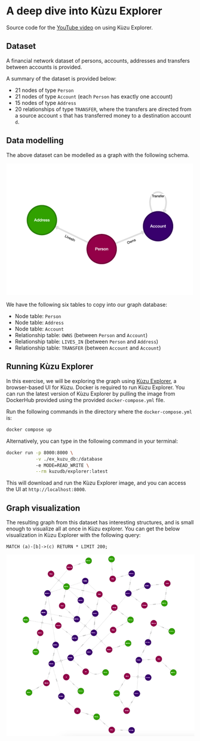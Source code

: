 # A deep dive into Kùzu Explorer

Source code for the [YouTube video](https://www.youtube.com/watch?v=yKcVV_bhBTo) on using Kùzu Explorer.

## Dataset

A financial network dataset of persons, accounts, addresses and transfers between accounts is provided.

A summary of the dataset is provided below:
- 21 nodes of type `Person`
- 21 nodes of type `Account` (each `Person` has exactly one account)
- 15 nodes of type `Address`
- 20 relationships of type `TRANSFER`, where the transfers are directed from a source account `s` that has transferred money
to a destination account `d`.

## Data modelling

The above dataset can be modelled as a graph with the following schema.

<img src="./assets/schema-viz.png" width="500">

We have the following six tables to copy into our graph database:

- Node table: `Person`
- Node table: `Address`
- Node table: `Account`
- Relationship table: `OWNS` (between `Person` and `Account`)
- Relationship table: `LIVES_IN` (between `Person` and `Address`)
- Relationship table: `TRANSFER` (between `Account` and `Account`)

## Running Kùzu Explorer

In this exercise, we will be exploring the graph using
[Kùzu Explorer](https://docs.kuzudb.com/visualization/), a browser-based UI for Kùzu.
Docker is required to run Kùzu Explorer.
You can run the latest version of Kùzu Explorer by pulling the image from DockerHub provided using
the provided `docker-compose.yml` file.

Run the following commands in the directory where the `docker-compose.yml` is:

```bash
docker compose up
```

Alternatively, you can type in the following command in your terminal:

```bash
docker run -p 8000:8000 \
           -v ./ex_kuzu_db:/database
           -e MODE=READ_WRITE \
           --rm kuzudb/explorer:latest
```

This will download and run the Kùzu Explorer image, and you can access the UI at `http://localhost:8000`.

## Graph visualization

The resulting graph from this dataset has interesting structures, and is small enough to visualize all at once
in Kùzu explorer. You can get the below visualization in Kùzu Explorer with the following query:
```cypher
MATCH (a)-[b]->(c) RETURN * LIMIT 200;
```

![](./assets/graph-viz.png)
